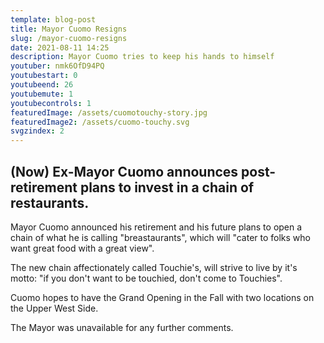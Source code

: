 ```yaml
---
template: blog-post
title: Mayor Cuomo Resigns
slug: /mayor-cuomo-resigns
date: 2021-08-11 14:25
description: Mayor Cuomo tries to keep his hands to himself
youtuber: nmk6OfD94PQ
youtubestart: 0
youtubeend: 26
youtubemute: 1
youtubecontrols: 1
featuredImage: /assets/cuomotouchy-story.jpg
featuredImage2: /assets/cuomo-touchy.svg
svgzindex: 2
---
```


## (Now) Ex-Mayor Cuomo announces post-retirement plans to invest in a chain of restaurants.

Mayor Cuomo announced his retirement and his future plans to open a chain of what he is calling "breastaurants", which will "cater to folks who want great food with a great view". 

The new chain affectionately called Touchie's, will strive to live by it's motto: "if you don't want to be touchied, don't come to Touchies". 

Cuomo hopes to have the Grand Opening in the Fall with two locations on the Upper West Side. 

The Mayor was unavailable for any further comments.




